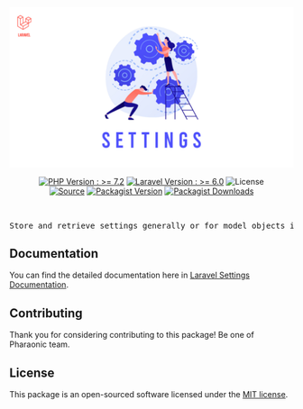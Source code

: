 <p align="center"><a href="https://pharaonic.io" target="_blank"><img src="https://raw.githubusercontent.com/Pharaonic/logos/main/settings.jpg"></a></p>

<p align="center">
  <a href="https://php.net" target="_blank"><img src="https://img.shields.io/static/v1?label=PHP&message=%3E=7.2&color=blue&style=flat-square" alt="PHP Version : >= 7.2"></a>
  <a href="https://laravel.com" target="_blank"><img src="https://img.shields.io/static/v1?label=Laravel&message=%3E=6.0&color=F05340&style=flat-square" alt="Laravel Version : >= 6.0"></a>
  <img src="https://img.shields.io/static/v1?label=License&message=MIT&color=brightgreen&style=flat-square" alt="License">
  <br>
  <a href="https://packagist.org/packages/Pharaonic/laravel-settings" target="_blank"><img src="https://img.shields.io/static/v1?label=Packagist&message=pharaonic/laravel-settings&color=blue&logo=packagist&logoColor=white" alt="Source"></a>
  <a href="https://packagist.org/packages/pharaonic/laravel-settings" target="_blank"><img src="https://poser.pugx.org/pharaonic/laravel-settings/v" alt="Packagist Version"></a>
  <a href="https://packagist.org/packages/pharaonic/laravel-settings" target="_blank"><img src="https://poser.pugx.org/pharaonic/laravel-settings/downloads" alt="Packagist Downloads"></a>
</p>

<br>

<pre align="center">Store and retrieve settings generally or for model objects in Laravel.</pre>


## Documentation

You can find the detailed documentation here in [Laravel Settings Documentation](https://pharaonic.io/packages/laravel/settings).

## Contributing

Thank you for considering contributing to this package! Be one of Pharaonic team.

## License

This package is an open-sourced software licensed under the [MIT license](https://opensource.org/licenses/MIT).
